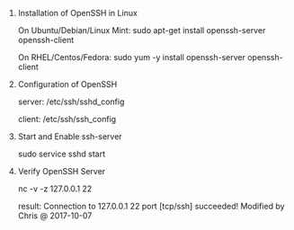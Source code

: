 1. Installation of OpenSSH in Linux

	On Ubuntu/Debian/Linux Mint:		sudo apt-get install openssh-server openssh-client

	On RHEL/Centos/Fedora:				sudo yum -y install openssh-server openssh-client

2. Configuration of OpenSSH

	server: /etc/ssh/sshd_config

	client: /etc/ssh/ssh_config

3. Start and Enable ssh-server

	sudo service sshd start

4. Verify OpenSSH Server

	nc -v -z 127.0.0.1 22

	result: Connection to 127.0.0.1 22 port [tcp/ssh] succeeded!
Modified by Chris @ 2017-10-07
